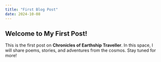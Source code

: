 ```yaml
---
title: "First Blog Post"
date: 2024-10-08
---
```


## Welcome to My First Post!

This is the first post on **Chronicles of Earthship Traveller**. In this space, I will share poems, stories, and adventures from the cosmos. Stay tuned for more!
